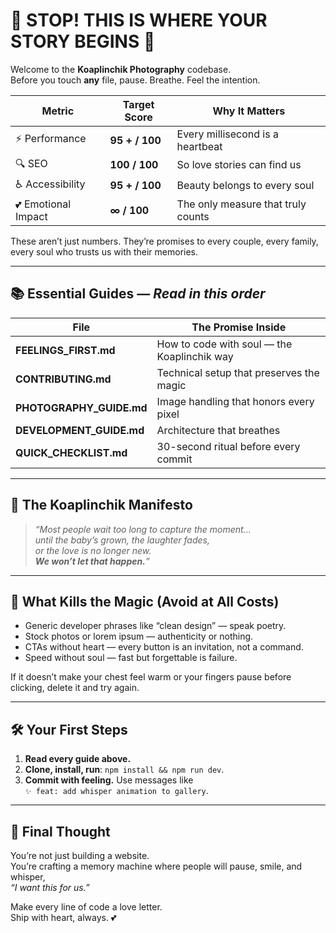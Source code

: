 # 🎯 STOP! THIS IS WHERE YOUR STORY BEGINS 🎯

Welcome to the **Koaplinchik Photography** codebase.  
Before you touch **any** file, pause. Breathe. Feel the intention.

| Metric | Target Score | Why It Matters |
|--------|--------------|----------------|
| ⚡ Performance | **95 + / 100** | Every millisecond is a heartbeat |
| 🔍 SEO | **100 / 100** | So love stories can find us |
| ♿ Accessibility | **95 + / 100** | Beauty belongs to every soul |
| 💕 Emotional Impact | **∞ / 100** | The only measure that truly counts |

These aren’t just numbers. They’re promises to every couple, every family, every soul who trusts us with their memories.

---

## 📚 Essential Guides — _Read in this order_

| File | The Promise Inside |
|------|-------------------|
| **FEELINGS_FIRST.md** | How to code with soul — the Koaplinchik way |
| **CONTRIBUTING.md** | Technical setup that preserves the magic |
| **PHOTOGRAPHY_GUIDE.md** | Image handling that honors every pixel |
| **DEVELOPMENT_GUIDE.md** | Architecture that breathes |
| **QUICK_CHECKLIST.md** | 30-second ritual before every commit |

---

## 💭 The Koaplinchik Manifesto

> *“Most people wait too long to capture the moment…  
> until the baby’s grown, the laughter fades,  
> or the love is no longer new.  
> **We won’t let that happen.**”*

---

## 🚫 What Kills the Magic (Avoid at All Costs)

* Generic developer phrases like “clean design” — speak poetry.
* Stock photos or lorem ipsum — authenticity or nothing.
* CTAs without heart — every button is an invitation, not a command.
* Speed without soul — fast but forgettable is failure.

If it doesn’t make your chest feel warm or your fingers pause before clicking, delete it and try again.

---

## 🛠️ Your First Steps

1. **Read every guide above.**  
2. **Clone, install, run**: `npm install && npm run dev`.  
3. **Commit with feeling.** Use messages like  
   `✨ feat: add whisper animation to gallery`.

---

## 💌 Final Thought

You’re not just building a website.  
You’re crafting a memory machine where people will pause, smile, and whisper,  
*“I want this for us.”*

Make every line of code a love letter.  
Ship with heart, always. 💕
